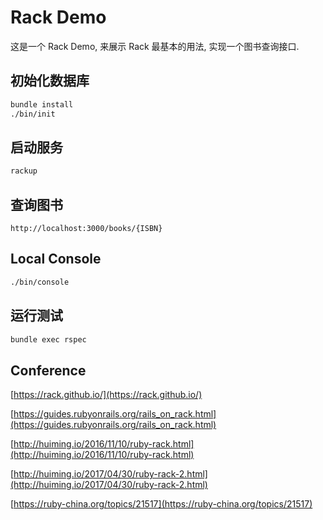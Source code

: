 # Rack Demo

这是一个 Rack Demo, 来展示 Rack 最基本的用法, 实现一个图书查询接口.

## 初始化数据库

```bash
bundle install
./bin/init
```

## 启动服务

```bash
rackup
```

## 查询图书

```text
http://localhost:3000/books/{ISBN}
```

## Local Console

```bash
./bin/console
```

## 运行测试

```bash
bundle exec rspec
```

## Conference


[https://rack.github.io/](https://rack.github.io/)

[https://guides.rubyonrails.org/rails_on_rack.html](https://guides.rubyonrails.org/rails_on_rack.html)

[http://huiming.io/2016/11/10/ruby-rack.html](http://huiming.io/2016/11/10/ruby-rack.html)

[http://huiming.io/2017/04/30/ruby-rack-2.html](http://huiming.io/2017/04/30/ruby-rack-2.html)

[https://ruby-china.org/topics/21517](https://ruby-china.org/topics/21517)
